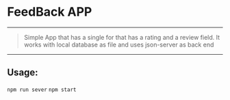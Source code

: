 # FeedBack APP 
---
>Simple App that has a single for that has a rating and a review field. It works
with local database as file and uses json-server as back end
---
## Usage:

`npm run sever`
`npm start`
